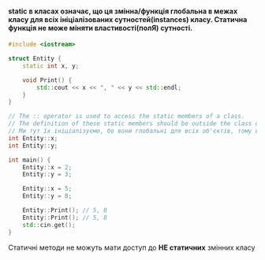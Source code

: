 #### static в класах означає, що ця змінна/функція глобальна в межах класу для всіх ініціалізованих сутностей(instances) класу. Статична функція не може міняти властивості(полЯ) сутності.

```cpp
#include <iostream>

struct Entity {
    static int x, y;

    void Print() {
        std::cout << x << ", " << y << std::endl;
    }
}

// The :: operator is used to access the static members of a class.
// The definition of these static members should be outside the class definition, typically in a source (.cpp) file. This is because static member variables are not part of the individual objects but are a single piece of data shared by all objects of the class.
// Ми тут їх ініціалізуємо, бо вони глобальні для всіх об'єктів, тому вони не мають ініціалізуватися через один з об'єктів
int Entity::x;
int Entity::y;

int main() {
    Entity::x = 2;
    Entity::y = 3;

    Entity::x = 5;
    Entity::y = 8;

    Entity::Print(); // 5, 8
    Entity::Print(); // 5, 8
    std::cin.get();
}
```

Статичні методи не можуть мати доступ до **НЕ статичних** змінних класу